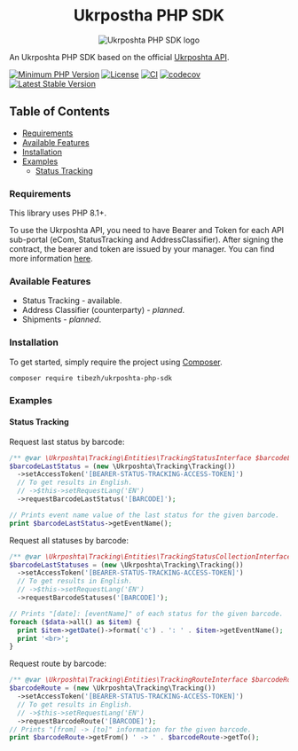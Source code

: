 <h1 align="center">Ukrpostha PHP SDK</h1>
<p align="center">
    <img src="https://raw.githubusercontent.com/tibezh/ukrposhta-php-sdk/master/doc/assets/ukrpostha_logo.svg" title="Ukrposhta PHP SDK" alt="Ukrposhta PHP SDK logo">
</p>

An Ukrposhta PHP SDK based on the official [Ukrposhta API].

<p align="center">

[![Minimum PHP Version](http://img.shields.io/badge/php-%3E%3D8.1-8892BF.svg)](https://php.net/)
[![License](https://img.shields.io/badge/license-MIT-green)](https://github.com/tibezh/ukrposhta-php-sdk/blob/master/LICENSE)
[![CI](https://github.com/tibezh/ukrposhta-php-sdk/actions/workflows/ci.yml/badge.svg)](https://github.com/tibezh/ukrposhta-php-sdk/actions/workflows/ci.yml)
[![codecov](https://codecov.io/gh/tibezh/ukrposhta-php-sdk/graph/badge.svg?token=PPRCRB96LZ)](https://codecov.io/gh/tibezh/ukrposhta-php-sdk)
[![Latest Stable Version](https://img.shields.io/packagist/v/tibezh/ukrposhta-php-sdk.svg)](https://packagist.org/packages/tibezh/ukrposhta-php-sdk)

</p>

## Table of Contents
* [Requirements](#requirements)
* [Available Features](#available-features)
* [Installation](#installation)
* [Examples](#examples)
  * [Status Tracking](#status-tracking)


<a name="requirements"></a>
### Requirements
This library uses PHP 8.1+.

To use the Ukrposhta API, you need to have Bearer and Token for each API sub-portal (eCom, StatusTracking and AddressClassifier).
After signing the contract, the bearer and token are issued by your manager.
You can find more information [here](https://dev.ukrposhta.ua/for-business).


<a name="available-features"></a>
### Available Features
* Status Tracking - available.
* Address Classifier (counterparty) - _planned_.
* Shipments - _planned_.


<a name="installation"></a>
### Installation
To get started, simply require the project using [Composer](https://getcomposer.org/).

```bash
composer require tibezh/ukrposhta-php-sdk
```


<a name="examples"></a>
### Examples

<a name="status-tracking"></a>
#### Status Tracking

Request last status by barcode:

```php
/** @var \Ukrposhta\Tracking\Entities\TrackingStatusInterface $barcodeLastStatus */
$barcodeLastStatus = (new \Ukrposhta\Tracking\Tracking())
  ->setAccessToken('[BEARER-STATUS-TRACKING-ACCESS-TOKEN]')
  // To get results in English.
  // ->$this->setRequestLang('EN')
  ->requestBarcodeLastStatus('[BARCODE]');

// Prints event name value of the last status for the given barcode.
print $barcodeLastStatus->getEventName();
```

Request all statuses by barcode:

```php
/** @var \Ukrposhta\Tracking\Entities\TrackingStatusCollectionInterface $barcodeLastStatuses */
$barcodeLastStatuses = (new \Ukrposhta\Tracking\Tracking())
  ->setAccessToken('[BEARER-STATUS-TRACKING-ACCESS-TOKEN]')
  // To get results in English.
  // ->$this->setRequestLang('EN')
  ->requestBarcodeStatuses('[BARCODE]');

// Prints "[date]: [eventName]" of each status for the given barcode.
foreach ($data->all() as $item) {
  print $item->getDate()->format('c') . ': ' . $item->getEventName();
  print '<br>';
}
```

Request route by barcode:

```php
/** @var \Ukrposhta\Tracking\Entities\TrackingRouteInterface $barcodeRoute */
$barcodeRoute = (new \Ukrposhta\Tracking\Tracking())
  ->setAccessToken('[BEARER-STATUS-TRACKING-ACCESS-TOKEN]')
  // To get results in English.
  // ->$this->setRequestLang('EN')
  ->requestBarcodeRoute('[BARCODE]');
// Prints "[from] -> [to]" information for the given barcode.
print $barcodeRoute->getFrom() ' -> ' . $barcodeRoute->getTo();
```

[Ukrposhta API]: https://dev.ukrposhta.ua/documentation "Ukrposhta API"

